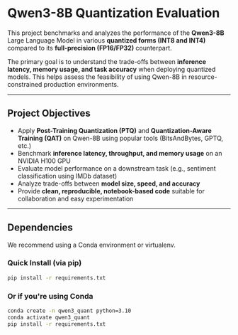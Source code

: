 # Qwen3-8B Quantization Evaluation

This project benchmarks and analyzes the performance of the **Qwen3-8B** Large Language Model in various **quantized forms (INT8 and INT4)** compared to its **full-precision (FP16/FP32)** counterpart.

The primary goal is to understand the trade-offs between **inference latency, memory usage, and task accuracy** when deploying quantized models. This helps assess the feasibility of using Qwen-8B in resource-constrained production environments.

---

## Project Objectives

-  Apply **Post-Training Quantization (PTQ)** and **Quantization-Aware Training (QAT)** on Qwen-8B using popular tools (BitsAndBytes, GPTQ, etc.)
-  Benchmark **inference latency, throughput, and memory usage** on an NVIDIA H100 GPU
-  Evaluate model performance on a downstream task (e.g., sentiment classification using IMDb dataset)
-  Analyze trade-offs between **model size, speed, and accuracy**
-  Provide **clean, reproducible, notebook-based code** suitable for collaboration and easy experimentation

---

## Dependencies

We recommend using a Conda environment or virtualenv.

### Quick Install (via pip)

```bash
pip install -r requirements.txt
```
### Or if you're using Conda

``` bash
conda create -n qwen3_quant python=3.10
conda activate qwen3_quant
pip install -r requirements.txt
```

